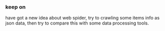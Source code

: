 

### keep on

have got a new idea about web spider, 
try to crawling some items info as json data,
then try to compare this with some data processing tools.

